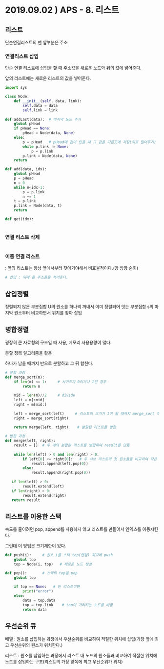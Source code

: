 # 2019.09.02 ) APS - 8. 리스트

## 리스트

단순연결리스트의 맨 앞부분은 주소

### 연결리스트 삽입

단순 연결 리스트에 삽입을 할 때 주소값을 새로운 노드와 뒤의 값에 넣어준다. 

앞의 리스트에는 새로운 리스트의 값을 넣어준다.

```PYTHON
import sys

class Node:
    def __init__(self, data, link):
        self.data = data
        self.link = link
        
def addLast(data):  # 마지막 노드 추가
    global pHead
    if pHead == None:
        pHead = Node(data, None)
    else:
        p = pHead   # pHead에 값이 있을 때 그 값을 다른곳에 저장(뒤로 밀어주기)
        while p.link != None:
            p = p.link
        p.link = Node(data, None)
    return 

def add(data, idx):
    global pHead
    p = pHead
    n = 0
    while n<idx-1:
        p = p.link
        n += 1
    t = p.link
    p.link = Node(data, t)
    return

def get(idx):
              
```

### 연결 리스트 삭제

```python

```

### 이중 연결 리스트 

: 앞의 리스트는 항상 앞에서부터 찾아가야해서 비효율적이다.(양 방향 순회)

```python
# 삽입 : 뒤에 올 주소들을 적어준다.
```





## 삽입정렬

정렬되지 않은 부분집합 U의 원소를 하나씩 꺼내서 이미 정렬되어 잇는 부분집합 s의 마지막 원소부터 비교하면서 위치를 찾아 삽입



## 병합정렬

굉장히 큰 자료형의 구조일 때 사용, 메모리 사용용량이 많다.

분할 정복 알고리즘을 활용

하나가 남을 때까지 반으로 분할하고 그 뒤 합친다.

```python
# 분할 과정
def merge_sort(m):
    if len(m) <= 1:     # 사이즈가 0이거나 1인 경우
        return m
    
    mid = len(m)//2     # divide 
    left = m[:mid]
    right = m[mid:]
    
    left = merge_sort(left)     # 리스트의 크기가 1이 될 때까지 merge_sort 재귀 호출
    right = merge_sort(right)
    
    return merge(left, right)    # 분할된 리스트들 병합
```

```python
# 병합 과정
def merge(left, right):
    result = []  # 두 개의 분할된 리스트를 병합하여 result를 만듦
    
    while len(left) > 0 and len(right) > 0:
        if left[0] <= right[0]:   # 두 서브 리스트의 첫 원소들을 비교하여 작은 것부터 추가
            result.append(left.pop(0))
        else:
            result.append(right.pop(0))
            
   if len(left) > 0:
    	result.extend(left)
   if len(right) > 0:
    	result.extend(right)
   return result
```



## 리스트를 이용한 스택

속도를 줄이려면 pop, append를 사용하지 않고 리스트를 만들어서 인덱스를 이동시킨다. 

그런데 이 방법은 크기제한이 있다.

```python
def push(i):     # 원소 i를 스택 top(맨앞) 위치에 push
    global top
    top = Node(i, top)   # 새로운 노드 생성

def pop():       # 스택의 top을 pop
    global top
    
    if top == None:   # 빈 리스트이면
        print("error")
    else:
        data = top.data
        top = top.link    # top이 가리키는 노드를 바꿈
        return data
```



## 우선순위 큐

배열 : 원소를 삽입하는 과정에서 우선순위를 비교하여 적절한 위치에 삽입(가장 앞에 최고 우선순위의 원소가 위치한다.)

리스트 : 원소를 삽입하는 과정에서 리스트 내 노드의 원소들과 비교하여 적절한 위치에 노드를 삽입하는 구조(리스트의 가장 앞쪽에 최고 우선순위가 위치)
